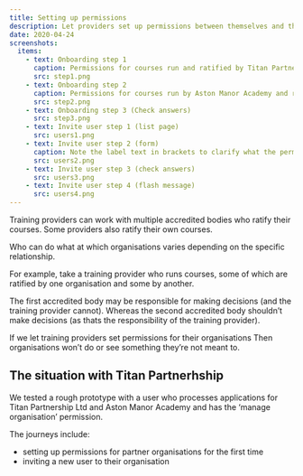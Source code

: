 ```yaml
---
title: Setting up permissions
description: Let providers set up permissions between themselves and their partner organisations
date: 2020-04-24
screenshots:
  items:
    - text: Onboarding step 1
      caption: Permissions for courses run and ratified by Titan Partnership Ltd
      src: step1.png
    - text: Onboarding step 2
      caption: Permissions for courses run by Aston Manor Academy and ratified by Titan Partnership Ltd
      src: step2.png
    - text: Onboarding step 3 (Check answers)
      src: step3.png
    - text: Invite user step 1 (list page)
      src: users1.png
    - text: Invite user step 2 (form)
      caption: Note the label text in brackets to clarify what the permission means based on the permissions between partner organisations.
      src: users2.png
    - text: Invite user step 3 (check answers)
      src: users3.png
    - text: Invite user step 4 (flash message)
      src: users4.png
---
```


Training providers can work with multiple accredited bodies who ratify their courses. Some providers also ratify their own courses.

Who can do what at which organisations varies depending on the specific relationship.

For example, take a training provider who runs courses, some of which are ratified by one organisation and some by another.

The first accredited body may be responsible for making decisions (and the training provider cannot). Whereas the second accredited body shouldn’t make decisions (as thats the responsibility of the training provider).

If we let training providers set permissions for their organisations
Then organisations won’t do or see something they’re not meant to.

## The situation with Titan Partnerhship

We tested a rough prototype with a user who processes applications for Titan Partnership Ltd and Aston Manor Academy and has the ‘manage organisation’ permission.

The journeys include:

- setting up permissions for partner organisations for the first time
- inviting a new user to their organisation
